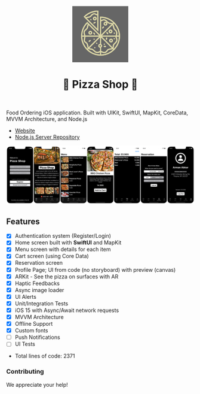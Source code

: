 <div align="center">
<img src="https://raw.githubusercontent.com/armanabkar/PizzaShop/main/PizzaShop/Support%20Files/Assets.xcassets/AppIcon.appiconset/512.png" width="150" height="150" />
<h1><strong>🍕 Pizza Shop 🍕</strong></h1>
</div>
<br>

Food Ordering iOS application. Built with UIKit, SwiftUI, MapKit, CoreData, MVVM Architecture, and Node.js

- [Website](https://github.com/armanabkar/pizza_shop_server)
- [Node.js Server Repository](https://github.com/armanabkar/pizza_shop_server)

<div align="center">
<img src="https://raw.githubusercontent.com/armanabkar/PizzaShop/main/Screenshots.png" />
</div>

## Features

- [x] Authentication system (Register/Login)
- [x] Home screen built with ****SwiftUI**** and MapKit
- [x] Menu screen with details for each item
- [x] Cart screen (using Core Data)
- [x] Reservation screen
- [x] Profile Page; UI from code (no storyboard) with preview (canvas)
- [x] ARKit - See the pizza on surfaces with AR
- [x] Haptic Feedbacks
- [x] Async image loader
- [x] UI Alerts
- [x] Unit/Integration Tests
- [x] iOS 15 with Async/Await network requests
- [x] MVVM Architecture
- [x] Offline Support
- [X] Custom fonts
- [ ] Push Notifications
- [ ] UI Tests
- Total lines of code: 2371

### Contributing

We appreciate your help!

